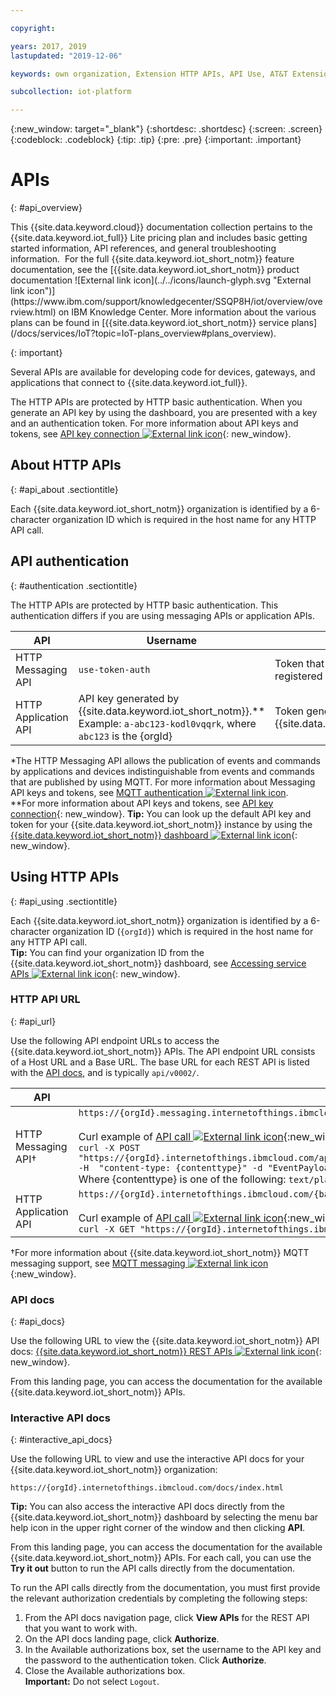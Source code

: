 ```yaml
---

copyright:

years: 2017, 2019
lastupdated: "2019-12-06"

keywords: own organization, Extension HTTP APIs, API Use, AT&T Extension, Administer AT&T

subcollection: iot-platform

---
```


{:new_window: target="\_blank"}
{:shortdesc: .shortdesc}
{:screen: .screen}
{:codeblock: .codeblock}
{:tip: .tip}
{:pre: .pre}
{:important: .important}


# APIs
{: #api_overview}

<p>This {{site.data.keyword.cloud}} documentation collection pertains to the {{site.data.keyword.iot_full}} Lite pricing plan and includes basic getting started information, API references, and general troubleshooting information. 
For the full {{site.data.keyword.iot_short_notm}} feature documentation, see the [{{site.data.keyword.iot_short_notm}} product documentation ![External link icon](../../icons/launch-glyph.svg "External link icon")](https://www.ibm.com/support/knowledgecenter/SSQP8H/iot/overview/overview.html) on IBM Knowledge Center. More information about the various plans can be found in [{{site.data.keyword.iot_short_notm}} service plans](/docs/services/IoT?topic=IoT-plans_overview#plans_overview). 
</p>
{: important}

Several APIs are available for developing code for devices, gateways, and applications that connect to {{site.data.keyword.iot_full}}.

The HTTP APIs are protected by HTTP basic authentication. When you generate an API key by using the dashboard, you are presented with a key and an authentication token. For more information about API keys and tokens, see [API key connection ![External link icon](../../../icons/launch-glyph.svg)](https://www.ibm.com/support/knowledgecenter/SSQP8H/iot/platform/platform_authorization.html#api-key){: new_window}.


## About HTTP APIs
{: #api_about .sectiontitle}

Each {{site.data.keyword.iot_short_notm}} organization is identified by a 6-character organization ID which is required in the host name for any HTTP API call.   

## API authentication
{: #authentication .sectiontitle}

The HTTP APIs are protected by HTTP basic authentication. This authentication differs if you are using messaging APIs or application APIs. 

API|Username|Password
---|---|---
HTTP Messaging API|`use-token-auth`|Token that is created when you registered your device.&ast;
HTTP Application API|API key generated by {{site.data.keyword.iot_short_notm}}.&ast;&ast;</br>Example: `a-abc123-kodl0vqqrk`, where `abc123` is the {orgId}| Token generated by {{site.data.keyword.iot_short_notm}}.&ast;&ast;

&ast;The HTTP Messaging API allows the publication of events and commands by applications and devices indistinguishable from events and commands that are published by using MQTT. For more information about Messaging API keys and tokens, see [MQTT authentication ![External link icon](../../../../icons/launch-glyph.svg "External link icon")](https://www.ibm.com/support/knowledgecenter/SSQP8H/iot/platform/devices/mqtt.html#mqtt_authentication).  
&ast;&ast;For more information about API keys and tokens, see [API key connection](../applications/app_dev_index.html#authentication){: new_window}.   **Tip:** You can look up the default API key and token for your {{site.data.keyword.iot_short_notm}} instance by using the [{{site.data.keyword.iot_short_notm}} dashboard ![External link icon](../../../../icons/launch-glyph.svg "External link icon")](https://www.ibm.com/support/knowledgecenter/SSQP8H/iot/getting_started/external_dashboard.html#access_api){: new_window}.

## Using HTTP APIs
{: #api_using .sectiontitle}

Each {{site.data.keyword.iot_short_notm}} organization is identified by a 6-character organization ID (`{orgId}`) which is required in the host name for any HTTP API call.   
**Tip:** You can find your organization ID from the {{site.data.keyword.iot_short_notm}} dashboard, see [Accessing service APIs ![External link icon](../../../../icons/launch-glyph.svg "External link icon")](https://www.ibm.com/support/knowledgecenter/SSQP8H/iot/getting_started/external_dashboard.html#access_api){: new_window}.

### HTTP API URL  
{: #api_url}  

Use the following API endpoint URLs to access the {{site.data.keyword.iot_short_notm}} APIs. The API endpoint URL consists of a Host URL and a Base URL. The base URL for each REST API is listed with the [API docs](#api_docs), and is typically `api/v0002/`.

API|Host URL
---|---
HTTP Messaging API&dagger;|`https://{orgId}.messaging.internetofthings.ibmcloud.com/{base_URL}`</br></br>Curl example of [API call ![External link icon](../../../../icons/launch-glyph.svg "External link icon")](https://docs.internetofthings.ibmcloud.com/apis/swagger/v0002/http-messaging.html#/Devices%20and%20gateways/post_device_types__typeId__devices__deviceId__events__eventName_){:new_window} to send a device event:  </br>`curl -X POST "https://{orgId}.internetofthings.ibmcloud.com/api/v0002/device/types/{deviceType}/devices/{deviceId}/events/{event_name}" -H  "content-type: {contenttype}" -d "EventPayload" -u 'use-token-auth:{password}'`</br> Where {contenttype} is one of the following: `text/plain`, `application/json`, `application/xml`, and `application/octet-stream`.
HTTP Application API|`https://{orgId}.internetofthings.ibmcloud.com/{base_URL}`</br></br>Curl example of [API call ![External link icon](../../../../icons/launch-glyph.svg "External link icon")](https://docs.internetofthings.ibmcloud.com/apis/swagger/v0002/org-admin.html#/Device%20Bulk%20Configuration/get_bulk_devices){:new_window} to list the devices in your organization:  </br>`curl -X GET "https://{orgId}.internetofthings.ibmcloud.com/api/v0002/bulk/devices?_limit=25" -u '{username}:{password}'`

&dagger;For more information about {{site.data.keyword.iot_short_notm}} MQTT messaging support, see [MQTT messaging ![External link icon](../../../../icons/launch-glyph.svg "External link icon")](https://www.ibm.com/support/knowledgecenter/SSQP8H/iot/platform/reference/mqtt/index.html){:new_window}.


### API docs
{: #api_docs}

Use the following URL to view the {{site.data.keyword.iot_short_notm}} API docs: [{{site.data.keyword.iot_short_notm}} REST APIs ![External link icon](../../../../icons/launch-glyph.svg "External link icon")](https://docs.internetofthings.ibmcloud.com/apis/swagger/index.html){: new_window}. 

From this landing page, you can access the documentation for the available {{site.data.keyword.iot_short_notm}} APIs.


### Interactive API docs
{: #interactive_api_docs}  

Use the following URL to view and use the interactive API docs for your {{site.data.keyword.iot_short_notm}} organization:

`https://{orgId}.internetofthings.ibmcloud.com/docs/index.html`

**Tip:** You can also access the interactive API docs directly from the {{site.data.keyword.iot_short_notm}} dashboard by selecting the menu bar help icon in the upper right corner of the window and then clicking **API**.

From this landing page, you can access the documentation for the available {{site.data.keyword.iot_short_notm}} APIs. For each call, you can use the **Try it out** button to run the API calls directly from the documentation.

To run the API calls directly from the documentation, you must first provide the relevant authorization credentials by completing the following steps:

1. From the API docs navigation page, click **View APIs** for the REST API that you want to work with. 
2. On the API docs landing page, click **Authorize**.
3. In the Available authorizations box, set the username to the API key and the password to the authentication token. Click **Authorize**.
4. Close the Available authorizations box.   
**Important:** Do not select `Logout`.
